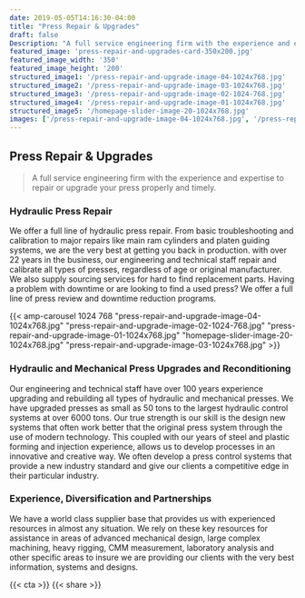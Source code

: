 ```yaml
---
date: 2019-05-05T14:16:30-04:00
title: "Press Repair & Upgrades"
draft: false
Description: "A full service engineering firm with the experience and expertise to repair or upgrade your press properly and timely..."
featured_image: 'press-repair-and-upgrades-card-350x200.jpg'
featured_image_width: '350'
featured_image_height: '200'
structured_image1: '/press-repair-and-upgrade-image-04-1024x768.jpg'
structured_image2: '/press-repair-and-upgrade-image-03-1024x768.jpg'
structured_image3: '/press-repair-and-upgrade-image-02-1024-768.jpg'
structured_image4: '/press-repair-and-upgrade-image-01-1024x768.jpg'
structured_image5: '/homepage-slider-image-20-1024x768.jpg'
images: ['/press-repair-and-upgrade-image-04-1024x768.jpg', '/press-repair-and-upgrade-image-03-1024x768.jpg', '/press-repair-and-upgrade-image-02-1024-768.jpg', '/press-repair-and-upgrade-image-01-1024x768.jpg', '/homepage-slider-image-20-1024x768.jpg']
---
```


## **Press Repair & Upgrades**

> A full service engineering firm with the experience and expertise to repair or upgrade your press properly and timely.

### Hydraulic Press Repair

We offer a full line of hydraulic press repair. From basic troubleshooting and calibration to major repairs like main ram cylinders and platen guiding systems, we are the very best at getting you back in production. with over 22 years in the business, our engineering and technical staff repair and calibrate all types of presses, regardless of age or original manufacturer.  We also supply sourcing services for hard to find replacement parts.  Having a problem with downtime or are looking to find a used press?  We offer a full line of press review and downtime reduction programs.

{{< amp-carousel 1024 768 "press-repair-and-upgrade-image-04-1024x768.jpg" "press-repair-and-upgrade-image-02-1024-768.jpg" "press-repair-and-upgrade-image-01-1024x768.jpg" "homepage-slider-image-20-1024x768.jpg" "press-repair-and-upgrade-image-03-1024x768.jpg"  >}}

### Hydraulic and Mechanical Press Upgrades and Reconditioning 

Our engineering and technical staff have over 100 years experience upgrading and rebuilding all types of hydraulic and mechanical presses.  We have upgraded presses as small as 50 tons to the largest hydraulic control systems at over 6000 tons. Our true strength is our skill is the design new systems that often work better that the original press system through the use of modern technology.  This coupled with our years of steel and plastic forming and injection experience, allows us to develop processes in an innovative and creative way.  We often develop a press control systems that provide a new industry standard and give our clients a competitive edge in their particular industry.  

### Experience, Diversification and Partnerships

We have a world class supplier base that provides us with experienced resources in almost any situation.  We rely on these key resources for assistance in areas of advanced mechanical design, large complex machining, heavy rigging, CMM measurement, laboratory analysis and other specific areas to insure we are providing our clients with the very best information, systems and designs.

{{< cta >}}
{{< share >}}